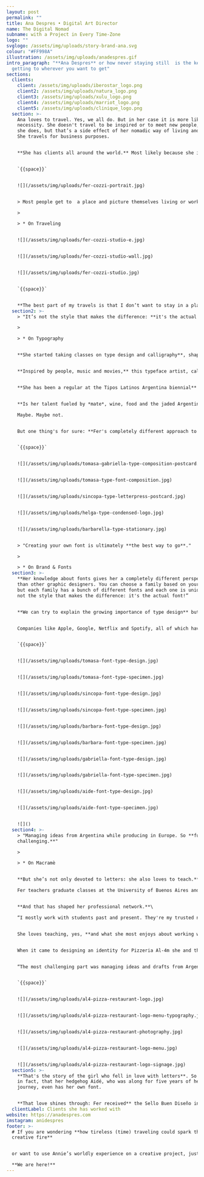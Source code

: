 ```yaml
---
layout: post
permalink: ""
title: Ana Despres • Digital Art Director
name: The Digital Nomad
subname: with a Project in Every Time-Zone
logo: ""
svglogo: /assets/img/uploads/story-brand-ana.svg
colour: "#FF998A"
illustration: /assets/img/uploads/anadespres.gif
intro_paragraph: "**Ana Despres** or how never staying still  is the key to
  getting to wherever you want to get"
sections:
  clients:
    client: /assets/img/uploads/iberostar_logo.png
    client2: /assets/img/uploads/natura_logo.png
    client3: /assets/img/uploads/xulu_logo.png
    client4: /assets/img/uploads/marriot_logo.png
    client5: /assets/img/uploads/clinique_logo.png
  section: >-
    Ana loves to travel. Yes, we all do. But in her case it is more like a
    necessity. She doesn't travel to be inspired or to meet new people, well,
    she does, but that’s a side effect of her nomadic way of living and working.
    She travels for business purposes. 


    **She has clients all around the world.** Most likely because she is the kind of creative that is always changing, evolving, mutating; depending on the needs of the project. And her clients love that about her. That need to move, to change, to be inspired by something different all the time. 


    `{{space}}`


    ![](/assets/img/uploads/fer-cozzi-portrait.jpg)


    > Most people get to  a place and picture themselves living or working there. I don’t. **I need to move,  all the time**.

    >

    > * On Traveling


    ![](/assets/img/uploads/fer-cozzi-studio-e.jpg)


    ![](/assets/img/uploads/fer-cozzi-studio-wall.jpg)


    ![](/assets/img/uploads/fer-cozzi-studio.jpg)


    `{{space}}`


    **The best part of my travels is that I don’t want to stay in a place.** I mean it. Most people get to a place and picture themselves living or working there. I don’t. I might love a place, but I won’t be staying for long. I need to move, all the time.
  section2: >-
    > "It’s not the style that makes the difference: **it's the actual font!**"

    >

    > * On Typography


    **She started taking classes on type design and calligraphy**, shaping her career based on her love for letters. And ​now she sells her own fonts.


    **Inspired by people, music and movies,** this typeface artist, calligrapher and designer from Argentina has given several workshops on experimental type design, calligraphy and monograms.


    **She has been a regular at the Tipos Latinos Argentina biennial** since 2010, and her Síncopa Font has been selected for other renowned type design exhibitions such as Pangramme.


    **Is her talent fueled by *mate*, wine, food and the jaded Argentine mindset?**\

    Maybe. Maybe not.


    But one thing's for sure: **Fer's completely different approach to design** can be attributed to her love for letters and expertise.


    `{{space}}`


    ![](/assets/img/uploads/tomasa-gabriella-type-composition-postcard.jpg)


    ![](/assets/img/uploads/tomasa-type-font-composition.jpg)


    ![](/assets/img/uploads/sincopa-type-letterpress-postcard.jpg)


    ![](/assets/img/uploads/helga-type-condensed-logo.jpg)


    ![](/assets/img/uploads/barbarella-type-stationary.jpg)


    > "Creating your own font is ultimately **the best way to go**."

    >

    > * On Brand & Fonts
  section3: >-
    **Her knowledge about fonts gives her a completely different perspective**
    than other graphic designers. ​You can choose a family based on your idea,
    but each family has a bunch of different fonts and each one is unique: “It’s
    not the style that makes the difference: it's the actual font!”


    **We can try to explain the growing importance of type design** but Fer puts it best: “There used to be a certain romanticism associated with choosing a font. Now it's a question of budget: creating your own font is ultimately the best way to go."


    Companies like Apple, Google, Netflix and Spotify, all of which have designed their own fonts, would clearly agree with her.


    `{{space}}`


    ![](/assets/img/uploads/tomasa-font-type-design.jpg)


    ![](/assets/img/uploads/tomasa-font-type-specimen.jpg)


    ![](/assets/img/uploads/sincopa-font-type-design.jpg)


    ![](/assets/img/uploads/sincopa-font-type-specimen.jpg)


    ![](/assets/img/uploads/barbara-font-type-design.jpg)


    ![](/assets/img/uploads/barbara-font-type-specimen.jpg)


    ![](/assets/img/uploads/gabriella-font-type-design.jpg)


    ![](/assets/img/uploads/gabriella-font-type-specimen.jpg)


    ![](/assets/img/uploads/aide-font-type-design.jpg)


    ![](/assets/img/uploads/aide-font-type-specimen.jpg)


    ![]()
  section4: >-
    > "Managing ideas from Argentina while producing in Europe. So **fun and
    challenging.**"

    >

    > * On Macramè


    **But she’s not only devoted to letters: she also loves to teach.**\

    Fer teachers graduate classes at the University of Buenos Aires and loves sharing her knowledge with her colleagues.


    **And that has shaped her professional network.**\

    “I mostly work with students past and present. They're my trusted network."


    She loves teaching, yes, **and what she most enjoys about working with Macramè** ​is that there are a lot of people involved in each project and she has the opportunity to share her knowledge and learn.


    When it came to designing an identity for Pizzeria Al-4m she and the team had to work from scratch on the concepts, ideas, deliverables, etc. They had total freedom to come up with innovative ideas, from the restaurant menu to the card holder and other items.


    “The most challenging part was managing ideas and drafts from Argentina while producing in Europe. But it was also fun and very rewarding!”


    `{{space}}`


    ![](/assets/img/uploads/al4-pizza-restaurant-logo.jpg)


    ![](/assets/img/uploads/al4-pizza-restaurant-logo-menu-typography.jpg)


    ![](/assets/img/uploads/al4-pizza-restaurant-photography.jpg)


    ![](/assets/img/uploads/al4-pizza-restaurant-logo-menu.jpg)


    ![](/assets/img/uploads/al4-pizza-restaurant-logo-signage.jpg)
  section5: >-
    **That's the story of the girl who fell in love with letters**. So in love,
    in fact, that her hedgehog Aidé, who was along for five years of her
    journey, even has her own font.


    **That love shines through: Fer received** the ​Sello Buen Diseño​ in 2018 and a year later, was selected as one of ten ​Ascenders by the Type Directors Club​, a group of designers under 35 who have shown remarkable achievement in typography, type design, and lettering.
  clientLabel: Clients she has worked with
website: https://anadespres.com
imstagram: anidespres
footer: >-
  # If you are wondering **how tireless (time) traveling could spark the
  creative fire**


  or want to use Annie’s worldly experience on a creative project, just say the word.\

  **We are here!**
---
```

